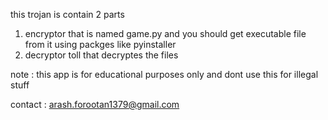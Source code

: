 this trojan is contain 2 parts 
1) encryptor that is named game.py and you should get executable file from it using packges like pyinstaller
2) decryptor toll that decryptes the files 

note : this app is for educational purposes only and dont use this for illegal stuff

contact : arash.forootan1379@gmail.com